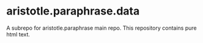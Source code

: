 # aristotle.paraphrase.data
A subrepo for aristotle.paraphrase main repo. This repository contains pure html text.
